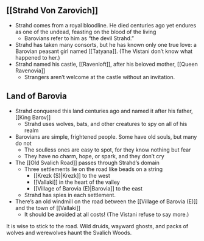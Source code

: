 ## [[Strahd Von Zarovich]]
- Strahd comes from a royal bloodline. He died centuries ago yet endures as one of the undead, feasting on the blood of the living
	- Barovians refer to him as “the devil Strahd.”
- Strahd has taken many consorts, but he has known only one true love: a Barovian peasant girl named [[Tatyana]]. (The Vistani don’t know what happened to her.)
- Strahd named his castle, [[Ravenloft]], after his beloved mother, [[Queen Ravenovia]]
	- Strangers aren’t welcome at the castle without an invitation.

## Land of Barovia
- Strahd conquered this land centuries ago and named it after his father, [[King Barov]]
	- Strahd uses wolves, bats, and other creatures to spy on all of his realm
- Barovians are simple, frightened people. Some have old souls, but many do not
	- The soulless ones are easy to spot, for they know nothing but fear
	- They have no charm, hope, or spark, and they don’t cry
- The [[Old Svalich Road]] passes through Strahd’s domain
	- Three settlements lie on the road like beads on a string
		- [[Krezk (S)|Krezk]] to the west
		- [[Vallaki]] in the heart of the valley
		- [[Village of Barovia (E)|Barovia]] to the east
	- Strahd has spies in each settlement.
- There’s an old windmill on the road between the [[Village of Barovia (E)]] and the town of [[Vallaki]]
	- It should be avoided at all costs! (The Vistani refuse to say more.)

It is wise to stick to the road. Wild druids, wayward ghosts, and packs of wolves and werewolves haunt the Svalich Woods.